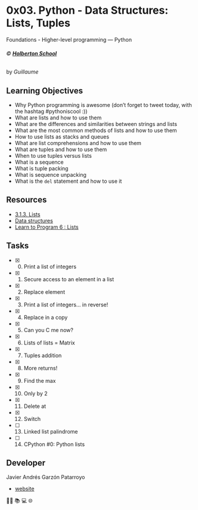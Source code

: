 # 0x03. Python - Data Structures: Lists, Tuples
Foundations - Higher-level programming ― Python

###### :copyright: **[Holberton School](https://www.holbertonschool.com/)**
by _Guillaume_

## Learning Objectives
* Why Python programming is awesome (don’t forget to tweet today, with the hashtag #pythoniscool :))
* What are lists and how to use them
* What are the differences and similarities between strings and lists
* What are the most common methods of lists and how to use them
* How to use lists as stacks and queues
* What are list comprehensions and how to use them
* What are tuples and how to use them
* When to use tuples versus lists
* What is a sequence
* What is tuple packing
* What is sequence unpacking
* What is the ```del``` statement and how to use it

## Resources
* [3.1.3. Lists](https://docs.python.org/3.4/tutorial/introduction.html#lists)
* [Data structures](https://docs.python.org/3.4/tutorial/datastructures.html)
* [Learn to Program 6 : Lists](https://www.youtube.com/watch?v=A1HUzrvS-Pw)

## Tasks
* [x] 0. Print a list of integers
* [x] 1. Secure access to an element in a list
* [x] 2. Replace element
* [x] 3. Print a list of integers... in reverse!
* [x] 4. Replace in a copy
* [x] 5. Can you C me now?
* [x] 6. Lists of lists = Matrix
* [x] 7. Tuples addition
* [x] 8. More returns!
* [x] 9. Find the max
* [x] 10. Only by 2
* [x] 11. Delete at
* [x] 12. Switch
* [ ] 13. Linked list palindrome
* [ ] 14. CPython #0: Python lists

## Developer
Javier Andrés Garzón Patarroyo
- [website](https://tecnoayuda.co/)

:man_technologist: :books: :computer: :globe_with_meridians:
